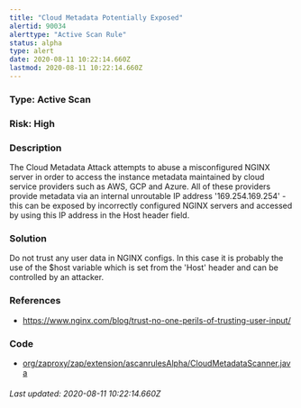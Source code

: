 ```yaml
---
title: "Cloud Metadata Potentially Exposed"
alertid: 90034
alerttype: "Active Scan Rule"
status: alpha
type: alert
date: 2020-08-11 10:22:14.660Z
lastmod: 2020-08-11 10:22:14.660Z
---
```

### Type: Active Scan

### Risk: High

### Description

The Cloud Metadata Attack attempts to abuse a misconfigured NGINX server in order to access the instance metadata maintained by cloud service providers such as AWS, GCP and Azure.
All of these providers provide metadata via an internal unroutable IP address '169.254.169.254' - this can be exposed by incorrectly configured NGINX servers and accessed by using this IP address in the Host header field.

### Solution

Do not trust any user data in NGINX configs. In this case it is probably the use of the $host variable which is set from the 'Host' header and can be controlled by an attacker.

### References

* https://www.nginx.com/blog/trust-no-one-perils-of-trusting-user-input/

### Code

 * [org/zaproxy/zap/extension/ascanrulesAlpha/CloudMetadataScanner.java](https://github.com/zaproxy/zap-extensions/blob/master/addOns/ascanrulesAlpha/src/main/java/org/zaproxy/zap/extension/ascanrulesAlpha/CloudMetadataScanner.java)

###### Last updated: 2020-08-11 10:22:14.660Z
